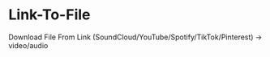 # Link-To-File
Download File From Link (SoundCloud/YouTube/Spotify/TikTok/Pinterest) -> video/audio
